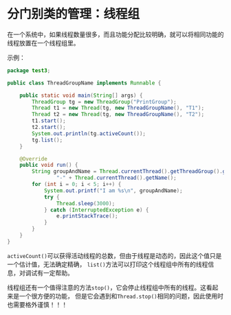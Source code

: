 分门别类的管理：线程组
=========================================================
在一个系统中，如果线程数量很多，而且功能分配比较明确，就可以将相同功能的线程放置在一个线程组里。

示例：
```java
package test3;

public class ThreadGroupName implements Runnable {

    public static void main(String[] args) {
        ThreadGroup tg = new ThreadGroup("PrintGroup");
        Thread t1 = new Thread(tg, new ThreadGroupName(), "T1");
        Thread t2 = new Thread(tg, new ThreadGroupName(), "T2");
        t1.start();
        t2.start();
        System.out.println(tg.activeCount());
        tg.list();
    }

    @Override
    public void run() {
        String groupAndName = Thread.currentThread().getThreadGroup().getName() +
                "-" + Thread.currentThread().getName();
        for (int i = 0; i < 5; i++) {
            System.out.printf("I am %s\n", groupAndName);
            try {
                Thread.sleep(3000);
            } catch (InterruptedException e) {
                e.printStackTrace();
            }
        }
    }
}
```
`activeCount()`可以获得活动线程的总数，但由于线程是动态的，因此这个值只是一个估计值，无法确定精确，
`list()`方法可以打印这个线程组中所有的线程信息，对调试有一定帮助。

线程组还有一个值得注意的方法`stop()`，它会停止线程组中所有的线程。这看起来是一个很方便的功能，
但是它会遇到和`Thread.stop()`相同的问题，因此使用时也需要格外谨慎！！！
